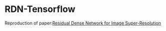# RDN-Tensorflow
Reproduction of paper:[Residual Dense Network for Image Super-Resolution](https://arxiv.org/abs/1802.08797)
